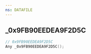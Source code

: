 ```yaml
---
ns: DATAFILE
---
```

## _0x9FB90EEDEA9F2D5C

```c
// 0x9FB90EEDEA9F2D5C
Any _0x9FB90EEDEA9F2D5C();
```

